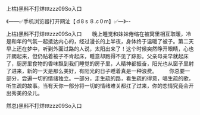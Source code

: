 上枯)黑料不打烊tttzzz09So入口

《——✅手机浏览器打开网沚【ｄ8ｓ８.c０m】✅—》--

上枯)黑料不打烊tttzzz09So入口　　晚上睡觉和妹妹倦缩在被窝里相互取暖，冷是和年的气氛一起抵达内心的，经过漫长的上半夜，身体终于温暖了被子。第二天早上还在梦中，听到外面过路的人说，太阳出来了！这个时候突然睁开眼睛，心也开朗起来，但仍贴着被子不肯起床，睡意却跑得不见了踪影。父亲母亲早就起床了，厨房里食物的香味飘到我们睡觉的房子里，人精神都振奋，阳光也从窗子里射了进来，新的一天是那么美好，有阳光的日子睡着真是一种浪费。
　　你总要一部分，尝遍一切的情绪独立。一部分，走生疏的路，看生疏的得意，唱生疏的歌，听生疏的故事。当有天你一部分将一切的情绪难关都扛了过来，你的恋情究竟会开出秀美的朵儿。





然总)黑料不打烊tttzzz09So入口
